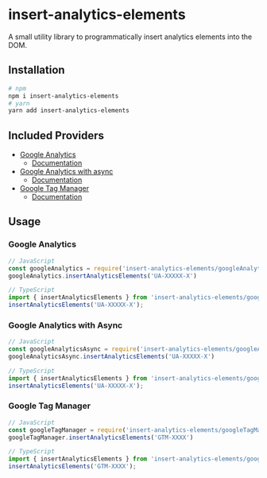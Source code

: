 # insert-analytics-elements

A small utility library to programmatically insert analytics elements into the DOM.

## Installation

```bash
# npm
npm i insert-analytics-elements
# yarn
yarn add insert-analytics-elements
```

## Included Providers

* [Google Analytics](#google-analytics)
    * [Documentation](https://developers.google.com/analytics/devguides/collection/analyticsjs/)
* [Google Analytics with async](#google-analytics-with-async)
    * [Documentation](https://developers.google.com/analytics/devguides/collection/analyticsjs/)
* [Google Tag Manager](#google-tag-manager)
    * [Documentation](https://developers.google.com/tag-manager/quickstart)

## Usage

### Google Analytics

```javascript
// JavaScript
const googleAnalytics = require('insert-analytics-elements/googleAnalytics');
googleAnalytics.insertAnalyticsElements('UA-XXXXX-X')

// TypeScript
import { insertAnalyticsElements } from 'insert-analytics-elements/googleAnalytics';
insertAnalyticsElements('UA-XXXXX-X');
```

### Google Analytics with Async

```javascript
// JavaScript
const googleAnalyticsAsync = require('insert-analytics-elements/googleAnalytics/async');
googleAnalyticsAsync.insertAnalyticsElements('UA-XXXXX-X')

// TypeScript
import { insertAnalyticsElements } from 'insert-analytics-elements/googleAnalytics/async';
insertAnalyticsElements('UA-XXXXX-X');
```

### Google Tag Manager

```javascript
// JavaScript
const googleTagManager = require('insert-analytics-elements/googleTagManager');
googleTagManager.insertAnalyticsElements('GTM-XXXX')

// TypeScript
import { insertAnalyticsElements } from 'insert-analytics-elements/googleTagManager';
insertAnalyticsElements('GTM-XXXX');
```
